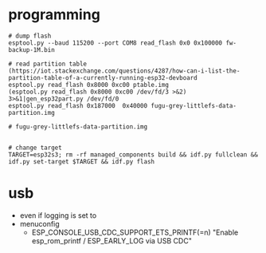 # programming
```
# dump flash
esptool.py --baud 115200 --port COM8 read_flash 0x0 0x100000 fw-backup-1M.bin 

# read partition table (https://iot.stackexchange.com/questions/4287/how-can-i-list-the-partition-table-of-a-currently-running-esp32-devboard
esptool.py read_flash 0x8000 0xc00 ptable.img
(esptool.py read_flash 0x8000 0xc00 /dev/fd/3 >&2) 3>&1|gen_esp32part.py /dev/fd/0
esptool.py read_flash 0x187000  0x40000 fugu-grey-littlefs-data-partition.img

# fugu-grey-littlefs-data-partition.img


# change target
TARGET=esp32s3; rm -rf managed_components build && idf.py fullclean && idf.py set-target $TARGET && idf.py flash

```

# usb
- even if logging is set to
- menuconfig
  - ESP_CONSOLE_USB_CDC_SUPPORT_ETS_PRINTF(=n) "Enable esp_rom_printf / ESP_EARLY_LOG via USB CDC"

